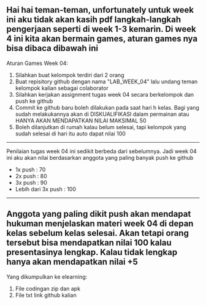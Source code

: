 Hai hai teman-teman, unfortunately untuk week ini aku tidak akan kasih pdf langkah-langkah pengerjaan seperti di week 1-3 kemarin.
Di week 4 ini kita akan bermain games, aturan games nya bisa dibaca dibawah ini
-------------------------------------------------------------------------------------------------------------------------------------
Aturan Games Week 04:
1. Silahkan buat kelompok terdiri dari 2 orang
2. Buat repisitory github dengan nama "LAB_WEEK_04" lalu undang teman kelompok kalian sebagai colaborator
3. Silahkan kerjakan assignment tugas week 04 secara berkelompok dan push ke github
4. Commit ke github baru boleh dilakukan pada saat hari h kelas. Bagi yang sudah melakukannya akan di DISKUALIFIKASI dalam permainan atau HANYA AKAN MENDAPATKAN NILAI MAKSIMAL 50
5. Boleh dilanjutkan di rumah kalau belum selesai, tapi kelompok yang sudah selesai di hari itu auto dapat nilai 100
--------------------------------------------------------------------------------------------------------------------------------------
Penilaian tugas week 04 ini sedikit berbeda dari sebelumnya. Jadi week 04 ini aku akan nilai berdasarkan anggota yang paling banyak push ke github
- 1x push : 70
- 2x push : 80
- 3x push : 90
- Lebih dari 3x push : 100
---------------------------------------------------------------------------------------------------------------------------------------
Anggota yang paling dikit push akan mendapat hukuman menjelaskan materi week 04 di depan kelas sebelum kelas selesai. Akan tetapi orang tersebut bisa mendapatkan nilai 100 kalau presentasinya lengkap. Kalau tidak lengkap hanya akan mendapatkan nilai +5
---------------------------------------------------------------------------------------------------------------------------------------
Yang dikumpulkan ke elearning:
1. File codingan zip dan apk
2. File txt link github kalian
